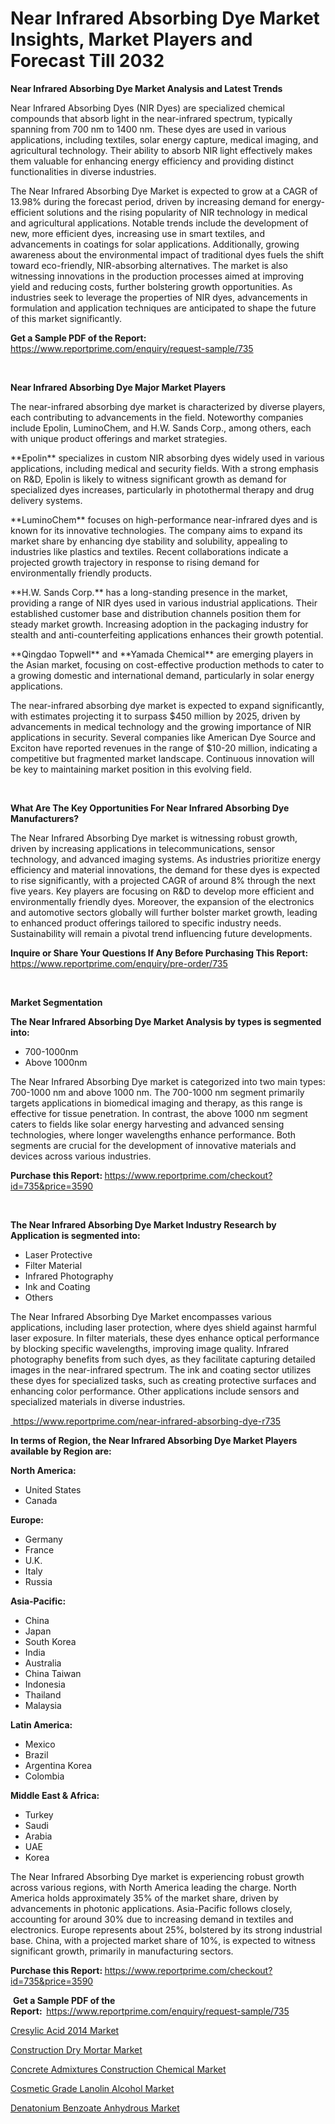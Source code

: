 <p><h1>Near Infrared Absorbing Dye Market Insights, Market Players and Forecast Till 2032</h1></p><p><strong>Near Infrared Absorbing Dye Market Analysis and Latest Trends</strong></p>
<p><p>Near Infrared Absorbing Dyes (NIR Dyes) are specialized chemical compounds that absorb light in the near-infrared spectrum, typically spanning from 700 nm to 1400 nm. These dyes are used in various applications, including textiles, solar energy capture, medical imaging, and agricultural technology. Their ability to absorb NIR light effectively makes them valuable for enhancing energy efficiency and providing distinct functionalities in diverse industries.</p><p>The Near Infrared Absorbing Dye Market is expected to grow at a CAGR of 13.98% during the forecast period, driven by increasing demand for energy-efficient solutions and the rising popularity of NIR technology in medical and agricultural applications. Notable trends include the development of new, more efficient dyes, increasing use in smart textiles, and advancements in coatings for solar applications. Additionally, growing awareness about the environmental impact of traditional dyes fuels the shift toward eco-friendly, NIR-absorbing alternatives. The market is also witnessing innovations in the production processes aimed at improving yield and reducing costs, further bolstering growth opportunities. As industries seek to leverage the properties of NIR dyes, advancements in formulation and application techniques are anticipated to shape the future of this market significantly.</p></p>
<p><strong>Get a Sample PDF of the Report:&nbsp;</strong> <a href="https://www.reportprime.com/enquiry/request-sample/735?utm_campaign=7&utm_medium=2&utm_source=Github&utm_content=ia&utm_term=18032025&utm_id=near-infrared-absorbing-dye">https://www.reportprime.com/enquiry/request-sample/735</a></p>
<p>&nbsp;</p>
<p><strong>Near Infrared Absorbing Dye Major Market Players</strong></p>
<p><p>The near-infrared absorbing dye market is characterized by diverse players, each contributing to advancements in the field. Noteworthy companies include Epolin, LuminoChem, and H.W. Sands Corp., among others, each with unique product offerings and market strategies.</p><p>**Epolin** specializes in custom NIR absorbing dyes widely used in various applications, including medical and security fields. With a strong emphasis on R&D, Epolin is likely to witness significant growth as demand for specialized dyes increases, particularly in photothermal therapy and drug delivery systems.</p><p>**LuminoChem** focuses on high-performance near-infrared dyes and is known for its innovative technologies. The company aims to expand its market share by enhancing dye stability and solubility, appealing to industries like plastics and textiles. Recent collaborations indicate a projected growth trajectory in response to rising demand for environmentally friendly products.</p><p>**H.W. Sands Corp.** has a long-standing presence in the market, providing a range of NIR dyes used in various industrial applications. Their established customer base and distribution channels position them for steady market growth. Increasing adoption in the packaging industry for stealth and anti-counterfeiting applications enhances their growth potential.</p><p>**Qingdao Topwell** and **Yamada Chemical** are emerging players in the Asian market, focusing on cost-effective production methods to cater to a growing domestic and international demand, particularly in solar energy applications.</p><p>The near-infrared absorbing dye market is expected to expand significantly, with estimates projecting it to surpass $450 million by 2025, driven by advancements in medical technology and the growing importance of NIR applications in security. Several companies like American Dye Source and Exciton have reported revenues in the range of $10-20 million, indicating a competitive but fragmented market landscape. Continuous innovation will be key to maintaining market position in this evolving field.</p></p>
<p>&nbsp;</p>
<p><strong>What Are The Key Opportunities For Near Infrared Absorbing Dye Manufacturers?</strong></p>
<p><p>The Near Infrared Absorbing Dye market is witnessing robust growth, driven by increasing applications in telecommunications, sensor technology, and advanced imaging systems. As industries prioritize energy efficiency and material innovations, the demand for these dyes is expected to rise significantly, with a projected CAGR of around 8% through the next five years. Key players are focusing on R&D to develop more efficient and environmentally friendly dyes. Moreover, the expansion of the electronics and automotive sectors globally will further bolster market growth, leading to enhanced product offerings tailored to specific industry needs. Sustainability will remain a pivotal trend influencing future developments.</p></p>
<p><strong>Inquire or Share Your Questions If Any Before Purchasing This Report:</strong> <a href="https://www.reportprime.com/enquiry/pre-order/735?utm_campaign=7&utm_medium=2&utm_source=Github&utm_content=ia&utm_term=18032025&utm_id=near-infrared-absorbing-dye">https://www.reportprime.com/enquiry/pre-order/735</a></p>
<p>&nbsp;</p>
<p><strong>Market Segmentation</strong></p>
<p><strong>The Near Infrared Absorbing Dye Market Analysis by types is segmented into:</strong></p>
<p><ul><li>700-1000nm</li><li>Above 1000nm</li></ul></p>
<p><p>The Near Infrared Absorbing Dye market is categorized into two main types: 700-1000 nm and above 1000 nm. The 700-1000 nm segment primarily targets applications in biomedical imaging and therapy, as this range is effective for tissue penetration. In contrast, the above 1000 nm segment caters to fields like solar energy harvesting and advanced sensing technologies, where longer wavelengths enhance performance. Both segments are crucial for the development of innovative materials and devices across various industries.</p></p>
<p><strong>Purchase this Report:&nbsp;</strong><a href="https://www.reportprime.com/checkout?id=735&price=3590&utm_campaign=7&utm_medium=2&utm_source=Github&utm_content=ia&utm_term=18032025&utm_id=near-infrared-absorbing-dye">https://www.reportprime.com/checkout?id=735&price=3590</a></p>
<p>&nbsp;</p>
<p><strong>The Near Infrared Absorbing Dye Market Industry Research by Application is segmented into:</strong></p>
<p><ul><li>Laser Protective</li><li>Filter Material</li><li>Infrared Photography</li><li>Ink and Coating</li><li>Others</li></ul></p>
<p><p>The Near Infrared Absorbing Dye Market encompasses various applications, including laser protection, where dyes shield against harmful laser exposure. In filter materials, these dyes enhance optical performance by blocking specific wavelengths, improving image quality. Infrared photography benefits from such dyes, as they facilitate capturing detailed images in the near-infrared spectrum. The ink and coating sector utilizes these dyes for specialized tasks, such as creating protective surfaces and enhancing color performance. Other applications include sensors and specialized materials in diverse industries.</p></p>
<p><a href="https://www.reportprime.com/near-infrared-absorbing-dye-r735?utm_campaign=7&utm_medium=2&utm_source=Github&utm_content=ia&utm_term=18032025&utm_id=near-infrared-absorbing-dye">&nbsp;https://www.reportprime.com/near-infrared-absorbing-dye-r735</a></p>
<p><strong>In terms of Region, the Near Infrared Absorbing Dye Market Players available by Region are:</strong></p>
<p>
    <p> <strong> North America: </strong>
        <ul>
            <li>United States</li>
            <li>Canada</li>
        </ul>
        </p> 
    <p> <strong> Europe: </strong>
        <ul>
            <li>Germany</li>
            <li>France</li>
            <li>U.K.</li>
            <li>Italy</li>
            <li>Russia</li>
        </ul>
        </p> 
    <p> <strong> Asia-Pacific: </strong>
        <ul>
            <li>China</li>
            <li>Japan</li>
            <li>South Korea</li>
            <li>India</li>
            <li>Australia</li>
            <li>China Taiwan</li>
            <li>Indonesia</li>
            <li>Thailand</li>
            <li>Malaysia</li>
        </ul>
        </p> 
    <p> <strong> Latin America: </strong>
        <ul>
            <li>Mexico</li>
            <li>Brazil</li>
            <li>Argentina Korea</li>
            <li>Colombia</li>
        </ul>
        </p> 
    <p> <strong> Middle East & Africa: </strong>
        <ul>
            <li>Turkey</li>
            <li>Saudi</li>
            <li>Arabia</li>
            <li>UAE</li>
            <li>Korea</li>
        </ul>
    </p>
    </p>
<p><p>The Near Infrared Absorbing Dye market is experiencing robust growth across various regions, with North America leading the charge. North America holds approximately 35% of the market share, driven by advancements in photonic applications. Asia-Pacific follows closely, accounting for around 30% due to increasing demand in textiles and electronics. Europe represents about 25%, bolstered by its strong industrial base. China, with a projected market share of 10%, is expected to witness significant growth, primarily in manufacturing sectors.</p></p>
<p><strong>Purchase this Report: </strong><a href="https://www.reportprime.com/checkout?id=735&price=3590&utm_campaign=7&utm_medium=2&utm_source=Github&utm_content=ia&utm_term=18032025&utm_id=near-infrared-absorbing-dye">https://www.reportprime.com/checkout?id=735&price=3590</a></p>
<p>&nbsp;<strong>Get a Sample PDF of the Report:&nbsp;&nbsp;</strong><a href="https://www.reportprime.com/enquiry/request-sample/735?utm_campaign=7&utm_medium=2&utm_source=Github&utm_content=ia&utm_term=18032025&utm_id=near-infrared-absorbing-dye">https://www.reportprime.com/enquiry/request-sample/735</a></p>
<p><strong></strong></p>
<p><p><a href="https://github.com/quiraytaibat/Market-Research-Report-List-1/blob/main/cresylic-acid-2014-market.md?utm_campaign=7&utm_medium=2&utm_source=Github&utm_content=ia&utm_term=18032025&utm_id=near-infrared-absorbing-dye">Cresylic Acid 2014 Market</a></p><p><a href="https://github.com/denuetkachci/Market-Research-Report-List-1/blob/main/construction-dry-mortar-market.md?utm_campaign=7&utm_medium=2&utm_source=Github&utm_content=ia&utm_term=18032025&utm_id=near-infrared-absorbing-dye">Construction Dry Mortar Market</a></p><p><a href="https://github.com/groszsaoudrd/Market-Research-Report-List-1/blob/main/concrete-admixtures-construction-chemical-market.md?utm_campaign=7&utm_medium=2&utm_source=Github&utm_content=ia&utm_term=18032025&utm_id=near-infrared-absorbing-dye">Concrete Admixtures Construction Chemical Market</a></p><p><a href="https://github.com/lenjakam/Market-Research-Report-List-1/blob/main/cosmetic-grade-lanolin-alcohol-market.md?utm_campaign=7&utm_medium=2&utm_source=Github&utm_content=ia&utm_term=18032025&utm_id=near-infrared-absorbing-dye">Cosmetic Grade Lanolin Alcohol Market</a></p><p><a href="https://github.com/direepittr/Market-Research-Report-List-1/blob/main/denatonium-benzoate-anhydrous-market.md?utm_campaign=7&utm_medium=2&utm_source=Github&utm_content=ia&utm_term=18032025&utm_id=near-infrared-absorbing-dye">Denatonium Benzoate Anhydrous Market</a></p></p>